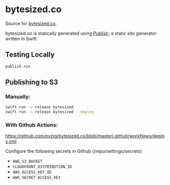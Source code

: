 # bytesized.co
Source for [bytesized.co](https://www.bytesized.co).

bytesized.co is statically generated using [Publish](https://github.com/JohnSundell/Publish), a static site generator written in Swift.

## Testing Locally
```bash
publish run
```

## Publishing to S3

### Manually:
```bash
swift run -c release bytesized
swift run -c release bytesized --deploy
```

### With Github Actions:

https://github.com/pvzig/bytesized.co/blob/master/.github/workflows/deploy.yml

Configure the following secrets in Github (/repo/settings/secrets)
- `AWS_S3_BUCKET`
- `CLOUDFRONT_DISTRIBUTION_ID`
- `AWS_ACCESS_KEY_ID`
- `AWS_SECRET_ACCESS_KEY`
